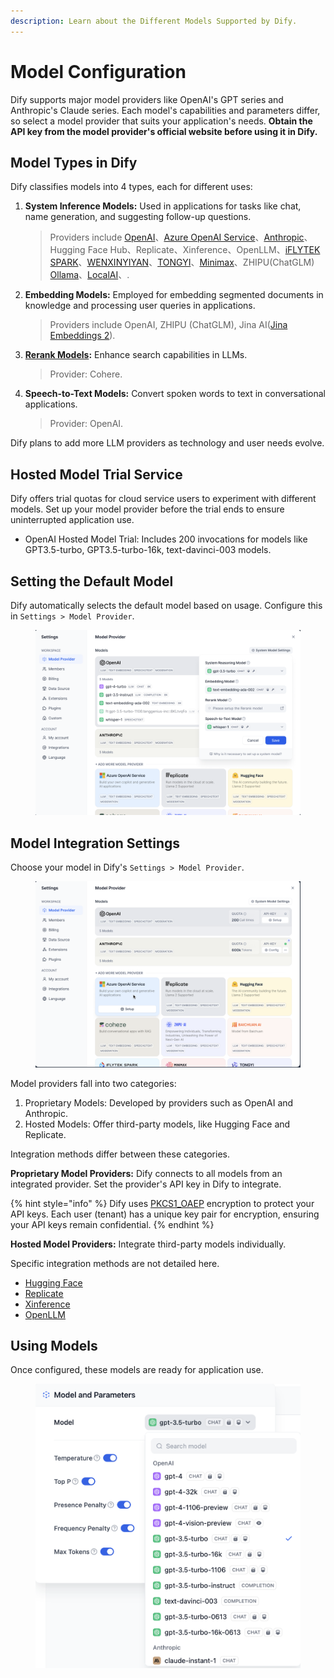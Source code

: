 ```yaml
---
description: Learn about the Different Models Supported by Dify.
---
```


# Model Configuration

Dify supports major model providers like OpenAI's GPT series and Anthropic's Claude series. Each model's capabilities and parameters differ, so select a model provider that suits your application's needs. **Obtain the API key from the model provider's official website before using it in Dify.**

## Model Types in Dify

Dify classifies models into 4 types, each for different uses:

1.  **System Inference Models:** Used in applications for tasks like chat, name generation, and suggesting follow-up questions.

    > Providers include [OpenAI](https://platform.openai.com/account/api-keys)、[Azure OpenAI Service](https://azure.microsoft.com/en-us/products/ai-services/openai-service/)、[Anthropic](https://console.anthropic.com/account/keys)、Hugging Face Hub、Replicate、Xinference、OpenLLM、[iFLYTEK SPARK](https://www.xfyun.cn/solutions/xinghuoAPI)、[WENXINYIYAN](https://console.bce.baidu.com/qianfan/ais/console/applicationConsole/application)、[TONGYI](https://dashscope.console.aliyun.com/api-key\_management?spm=a2c4g.11186623.0.0.3bbc424dxZms9k)、[Minimax](https://api.minimax.chat/user-center/basic-information/interface-key)、ZHIPU(ChatGLM) [Ollama](https://docs.dify.ai/tutorials/model-configuration/ollama)、[LocalAI](https://github.com/mudler/LocalAI)、.
2.  **Embedding Models:** Employed for embedding segmented documents in knowledge and processing user queries in applications.

    > Providers include OpenAI, ZHIPU (ChatGLM), Jina AI([Jina Embeddings 2](https://jina.ai/embeddings/)).
3.  [**Rerank Models**](https://docs.dify.ai/advanced/retrieval-augment/rerank)**:** Enhance search capabilities in LLMs.

    > Provider: Cohere.
4.  **Speech-to-Text Models:** Convert spoken words to text in conversational applications.

    > Provider: OpenAI.

Dify plans to add more LLM providers as technology and user needs evolve.

## Hosted Model Trial Service

Dify offers trial quotas for cloud service users to experiment with different models. Set up your model provider before the trial ends to ensure uninterrupted application use.

* OpenAI Hosted Model Trial: Includes 200 invocations for models like GPT3.5-turbo, GPT3.5-turbo-16k, text-davinci-003 models.

## Setting the Default Model

Dify automatically selects the default model based on usage. Configure this in `Settings > Model Provider`.

<figure><img src="/en/.gitbook/assets/guides/model-configuration/image-default-models.png" alt=""><figcaption></figcaption></figure>

## Model Integration Settings

Choose your model in Dify's `Settings > Model Provider`.

<figure><img src="/en/.gitbook/assets/guides/model-configuration/image-20231210143654461.png" alt=""><figcaption></figcaption></figure>

Model providers fall into two categories:

1. Proprietary Models: Developed by providers such as OpenAI and Anthropic.
2. Hosted Models: Offer third-party models, like Hugging Face and Replicate.

Integration methods differ between these categories.

**Proprietary Model Providers:** Dify connects to all models from an integrated provider. Set the provider's API key in Dify to integrate.

{% hint style="info" %}
Dify uses [PKCS1\_OAEP](https://pycryptodome.readthedocs.io/en/latest/src/cipher/oaep.html) encryption to protect your API keys. Each user (tenant) has a unique key pair for encryption, ensuring your API keys remain confidential.
{% endhint %}

**Hosted Model Providers:** Integrate third-party models individually.

Specific integration methods are not detailed here.

* [Hugging Face](https://docs.dify.ai/advanced/model-configuration/hugging-face)
* [Replicate](https://docs.dify.ai/advanced/model-configuration/replicate)
* [Xinference](https://docs.dify.ai/advanced/model-configuration/xinference)
* [OpenLLM](https://docs.dify.ai/advanced/model-configuration/openllm)

## Using Models

Once configured, these models are ready for application use.

<figure><img src="/en/.gitbook/assets/guides/model-configuration/choice-model-in-app.png" alt=""><figcaption></figcaption></figure>
